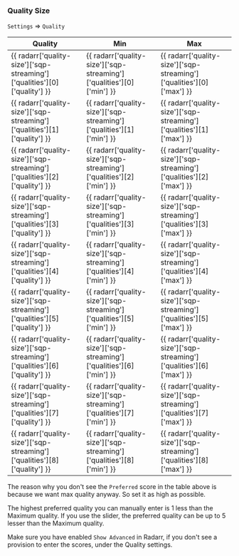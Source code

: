 ### Quality Size

`Settings` => `Quality`

| Quality                                                                  | Min                                                                  | Max                                                                  |
| ------------------------------------------------------------------------ | -------------------------------------------------------------------- | -------------------------------------------------------------------- |
| {{ radarr['quality-size']['sqp-streaming']['qualities'][0]['quality'] }} | {{ radarr['quality-size']['sqp-streaming']['qualities'][0]['min'] }} | {{ radarr['quality-size']['sqp-streaming']['qualities'][0]['max'] }} |
| {{ radarr['quality-size']['sqp-streaming']['qualities'][1]['quality'] }} | {{ radarr['quality-size']['sqp-streaming']['qualities'][1]['min'] }} | {{ radarr['quality-size']['sqp-streaming']['qualities'][1]['max'] }} |
| {{ radarr['quality-size']['sqp-streaming']['qualities'][2]['quality'] }} | {{ radarr['quality-size']['sqp-streaming']['qualities'][2]['min'] }} | {{ radarr['quality-size']['sqp-streaming']['qualities'][2]['max'] }} |
| {{ radarr['quality-size']['sqp-streaming']['qualities'][3]['quality'] }} | {{ radarr['quality-size']['sqp-streaming']['qualities'][3]['min'] }} | {{ radarr['quality-size']['sqp-streaming']['qualities'][3]['max'] }} |
| {{ radarr['quality-size']['sqp-streaming']['qualities'][4]['quality'] }} | {{ radarr['quality-size']['sqp-streaming']['qualities'][4]['min'] }} | {{ radarr['quality-size']['sqp-streaming']['qualities'][4]['max'] }} |
| {{ radarr['quality-size']['sqp-streaming']['qualities'][5]['quality'] }} | {{ radarr['quality-size']['sqp-streaming']['qualities'][5]['min'] }} | {{ radarr['quality-size']['sqp-streaming']['qualities'][5]['max'] }} |
| {{ radarr['quality-size']['sqp-streaming']['qualities'][6]['quality'] }} | {{ radarr['quality-size']['sqp-streaming']['qualities'][6]['min'] }} | {{ radarr['quality-size']['sqp-streaming']['qualities'][6]['max'] }} |
| {{ radarr['quality-size']['sqp-streaming']['qualities'][7]['quality'] }} | {{ radarr['quality-size']['sqp-streaming']['qualities'][7]['min'] }} | {{ radarr['quality-size']['sqp-streaming']['qualities'][7]['max'] }} |
| {{ radarr['quality-size']['sqp-streaming']['qualities'][8]['quality'] }} | {{ radarr['quality-size']['sqp-streaming']['qualities'][8]['min'] }} | {{ radarr['quality-size']['sqp-streaming']['qualities'][8]['max'] }} |

The reason why you don't see the `Preferred` score in the table above is because we want max quality anyway. So set it as high as possible.

The highest preferred quality you can manually enter is 1 less than the Maximum quality. If you use the slider, the preferred quality can be up to 5 lesser than the Maximum quality.

Make sure you have enabled `Show Advanced` in Radarr, if you don't see a provision to enter the scores, under the Quality settings.
